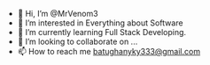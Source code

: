 - 👋 Hi, I’m @MrVenom3
- 👀 I’m interested in Everything about Software
- 🌱 I’m currently learning Full Stack Developing.
- 💞️ I’m looking to collaborate on ...
- 📫 How to reach me batughanyky333@gmail.com

<!---
MrVenom3/MrVenom3 is a ✨ special ✨ repository because its `README.md` (this file) appears on your GitHub profile.
You can click the Preview link to take a look at your changes.
--->

